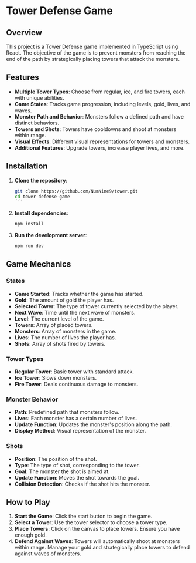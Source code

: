 # Tower Defense Game

## Overview
This project is a Tower Defense game implemented in TypeScript using React. The objective of the game is to prevent monsters from reaching the end of the path by strategically placing towers that attack the monsters.

## Features
- **Multiple Tower Types**: Choose from regular, ice, and fire towers, each with unique abilities.
- **Game States**: Tracks game progression, including levels, gold, lives, and waves.
- **Monster Path and Behavior**: Monsters follow a defined path and have distinct behaviors.
- **Towers and Shots**: Towers have cooldowns and shoot at monsters within range.
- **Visual Effects**: Different visual representations for towers and monsters.
- **Additional Features**: Upgrade towers, increase player lives, and more.

## Installation
1. **Clone the repository**:
   ```sh
   git clone https://github.com/NumNine9/tower.git
   cd tower-defense-game
   ´´´
2. **Install dependencies**:
   ```sh
   npm install
3. **Run the development server**:
   ```sh
   npm run dev
   
## Game Mechanics

### States
- **Game Started**: Tracks whether the game has started.
- **Gold**: The amount of gold the player has.
- **Selected Tower**: The type of tower currently selected by the player.
- **Next Wave**: Time until the next wave of monsters.
- **Level**: The current level of the game.
- **Towers**: Array of placed towers.
- **Monsters**: Array of monsters in the game.
- **Lives**: The number of lives the player has.
- **Shots**: Array of shots fired by towers.

### Tower Types
- **Regular Tower**: Basic tower with standard attack.
- **Ice Tower**: Slows down monsters.
- **Fire Tower**: Deals continuous damage to monsters.

### Monster Behavior
- **Path**: Predefined path that monsters follow.
- **Lives**: Each monster has a certain number of lives.
- **Update Function**: Updates the monster's position along the path.
- **Display Method**: Visual representation of the monster.

### Shots
- **Position**: The position of the shot.
- **Type**: The type of shot, corresponding to the tower.
- **Goal**: The monster the shot is aimed at.
- **Update Function**: Moves the shot towards the goal.
- **Collision Detection**: Checks if the shot hits the monster.

## How to Play
1. **Start the Game**: Click the start button to begin the game.
2. **Select a Tower**: Use the tower selector to choose a tower type.
3. **Place Towers**: Click on the canvas to place towers. Ensure you have enough gold.
4. **Defend Against Waves**: Towers will automatically shoot at monsters within range. Manage your gold and strategically place towers to defend against waves of monsters.

   
